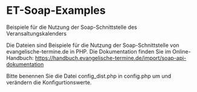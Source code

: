 # ET-Soap-Examples
Beispiele für die Nutzung der Soap-Schnittstelle des Veransaltungskalenders

Die Dateien sind Beispiele für die Nutzung der Soap-Schnittstelle von evangelische-termine.de in PHP. 
Die Dokumentation finden Sie im Online-Handbuch: https://handbuch.evangelische-termine.de/import/soap-api-dokumentation

Bitte benennen Sie die Datei config_dist.php in config.php um und verändern die Konfigurtionswerte.
